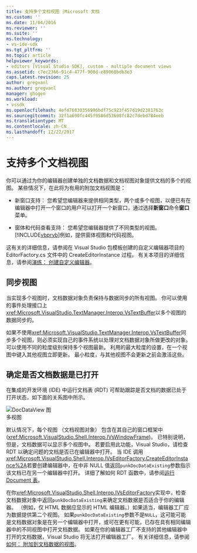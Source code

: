 ```yaml
---
title: 支持多个文档视图 |Microsoft 文档
ms.custom: ''
ms.date: 11/04/2016
ms.reviewer: ''
ms.suite: ''
ms.technology:
- vs-ide-sdk
ms.tgt_pltfrm: ''
ms.topic: article
helpviewer_keywords:
- editors [Visual Studio SDK], custom - multiple document views
ms.assetid: c7ec2366-91c4-477f-908d-e89068bdb3e3
caps.latest.revision: 25
author: gregvanl
ms.author: gregvanl
manager: ghogen
ms.workload:
- vssdk
ms.openlocfilehash: 4efd76830356996bdf75c923f457d19d2381763c
ms.sourcegitcommit: 32f1a690fc445f9586d53698fc82c7debd784eeb
ms.translationtype: MT
ms.contentlocale: zh-CN
ms.lasthandoff: 12/22/2017
---
```

# <a name="supporting-multiple-document-views"></a>支持多个文档视图
你可以通过为你的编辑器创建单独的文档数据和文档视图对象提供文档的多个的视图。 某些情况下，在此将为有用的附加文档视图是：  
  
-   新窗口支持： 您希望您编辑器来提供相同类型，两个或多个视图，以便已有在编辑器中打开一个窗口的用户可以打开一个新窗口，通过选择**新窗口**命令**窗口**菜单。  
  
-   窗体和代码查看支持： 您希望您编辑器提供了不同类型的视图。 [!INCLUDE[vbprvb](../code-quality/includes/vbprvb_md.md)]例如，提供窗体视图和代码视图。  
  
 这有关的详细信息，请参阅在 Visual Studio 包模板创建的自定义编辑器项目的 EditorFactory.cs 文件中的 CreateEditorInstance 过程。 有关本项目的详细信息，请参阅[演练： 创建自定义编辑器](../extensibility/walkthrough-creating-a-custom-editor.md)。  
  
## <a name="synchronizing-views"></a>同步视图  
 当实现多个视图时，文档数据对象负责保持与数据同步的所有视图。 你可以使用的事件处理接口上<xref:Microsoft.VisualStudio.TextManager.Interop.VsTextBuffer>以多个视图的数据同步的。  
  
 如果不使用<xref:Microsoft.VisualStudio.TextManager.Interop.VsTextBuffer>同步多个视图，则必须实现自己的事件系统以处理对文档数据对象所做更改的对象。 可以使用不同的粒度级别保持多个视图最新。 利用的最大粒度的设置，在一个视图中键入其他视图立即更新。 最小粒度，与其他视图不会更新之前会激活这些。  
  
## <a name="determining-whether-document-data-is-already-open"></a>确定是否文档数据是已打开  
 在集成的开发环境 (IDE) 中运行文档表 (RDT) 可帮助跟踪是否文档的数据已处于打开状态，如下面的关系图中所示。  
  
 ![DocDataView 图](../extensibility/media/docdataview.gif "Docdataview")  
多视图  
  
 默认情况下，每个视图 （文档视图对象） 包含在其自己的窗口框架中 (<xref:Microsoft.VisualStudio.Shell.Interop.IVsWindowFrame>)。 已特别说明，但是，文档数据可以显示多个视图中。 若要启用此功能，Visual Studio，请检查 RDT 以确定问题的文档是否已在编辑器中打开。 当 IDE 调用<xref:Microsoft.VisualStudio.Shell.Interop.IVsEditorFactory.CreateEditorInstance%2A>若要创建编辑器中，在中非 NULL 值返回`punkDocDataExisting`参数指示该文档已在另一个编辑器中打开。 详细了解如何 RDT 函数中，请参阅[运行 Document 表](../extensibility/internals/running-document-table.md)。  
  
 在你<xref:Microsoft.VisualStudio.Shell.Interop.IVsEditorFactory>实现中，检查文档数据对象中返回`punkDocDataExisting`来确定文档数据是否适合于你的编辑器。 （例如，仅 HTML 数据应显示的 HTML 编辑器。）如果适当，编辑器工厂应为数据提供第二个视图。 如果`punkDocDataExisting`参数不是`NULL`，这可能可能是文档数据对象是在另一个编辑器中打开，或可在更有可能，已存在具有相同编辑器中的不同视图中打开文档数据。 如果在你的编辑器工厂不支持的其他编辑器中打开的文档数据，Visual Studio 将无法打开编辑器工厂。 有关详细信息，请参阅[如何： 附加到文档数据的视图](../extensibility/how-to-attach-views-to-document-data.md)。